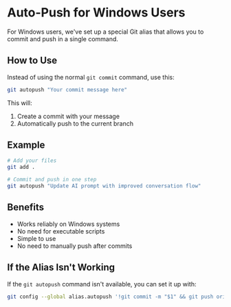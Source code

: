 # Auto-Push for Windows Users

For Windows users, we've set up a special Git alias that allows you to commit and push in a single command.

## How to Use

Instead of using the normal `git commit` command, use this:

```bash
git autopush "Your commit message here"
```

This will:
1. Create a commit with your message
2. Automatically push to the current branch

## Example

```bash
# Add your files
git add .

# Commit and push in one step
git autopush "Update AI prompt with improved conversation flow"
```

## Benefits

- Works reliably on Windows systems
- No need for executable scripts
- Simple to use
- No need to manually push after commits

## If the Alias Isn't Working

If the `git autopush` command isn't available, you can set it up with:

```bash
git config --global alias.autopush '!git commit -m "$1" && git push origin HEAD'
```